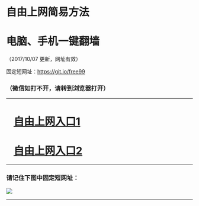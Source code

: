 ﻿# 自由上网简易方法

# 电脑、手机一键翻墙

（2017/10/07 更新，网址有效）

固定短网址：https://git.io/free99

### （微信如打不开，请转到浏览器打开）


***





# &nbsp;&nbsp; <a href="http://ft1942921886.fwq-tz-1001.info/fwqtz01.html?t=100700129393 " target="_blank">自由上网入口1</a>
# &nbsp;&nbsp; <a href="http://ft1056015550.fwq-tz-1002.info/fwqtz02.html?t=100700130788 " target="_blank">自由上网入口2</a>
***

### 请记住下图中固定短网址：

<img src="https://s3-us-west-2.amazonaws.com/fwq-1001/yjfq-20170905okok.png" /> 


***

